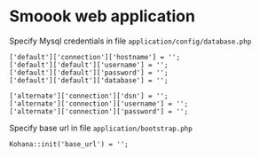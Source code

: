 # Smoook web application

Specify Mysql credentials in file  ``application/config/database.php``

    ['default']['connection']['hostname'] = '';
    ['default']['default']['username'] = '';
    ['default']['default']['password'] = '';
    ['default']['default']['database'] = '';

    ['alternate']['connection']['dsn'] = '';
    ['alternate']['connection']['username'] = '';
    ['alternate']['connection']['password'] = '';

Specify base url in file ``application/bootstrap.php``

    Kohana::init('base_url') = '';